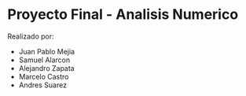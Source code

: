 # Proyecto Final - Analisis Numerico
Realizado por:
- Juan Pablo Mejia
- Samuel Alarcon
- Alejandro Zapata
- Marcelo Castro
- Andres Suarez
